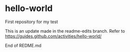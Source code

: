 # hello-world
First repository for my test

This is an update made in the readme-edits branch.
Refer to https://guides.github.com/activities/hello-world/

End of REDME.md
